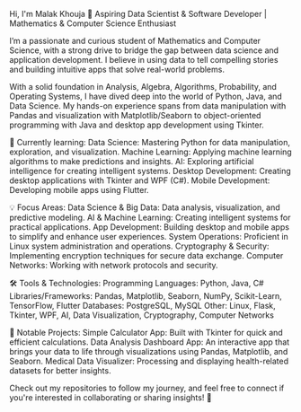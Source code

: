 Hi, I'm Malak Khouja 👋
Aspiring Data Scientist & Software Developer | Mathematics & Computer Science Enthusiast

I’m a passionate and curious student of Mathematics and Computer Science, with a strong drive to bridge the gap between data science and application development. I believe in using data to tell compelling stories and building intuitive apps that solve real-world problems.

With a solid foundation in Analysis, Algebra, Algorithms, Probability, and Operating Systems, I have dived deep into the world of Python, Java, and Data Science. My hands-on experience spans from data manipulation with Pandas and visualization with Matplotlib/Seaborn to object-oriented programming with Java and desktop app development using Tkinter.

🔭 Currently learning:
Data Science: Mastering Python for data manipulation, exploration, and visualization.
Machine Learning: Applying machine learning algorithms to make predictions and insights.
AI: Exploring artificial intelligence for creating intelligent systems.
Desktop Development: Creating desktop applications with Tkinter and WPF (C#).
Mobile Development: Developing mobile apps using Flutter.

💡 Focus Areas:
Data Science & Big Data: Data analysis, visualization, and predictive modeling.
AI & Machine Learning: Creating intelligent systems for practical applications.
App Development: Building desktop and mobile apps to simplify and enhance user experiences.
System Operations: Proficient in Linux system administration and operations.
Cryptography & Security: Implementing encryption techniques for secure data exchange.
Computer Networks: Working with network protocols and security.

🛠 Tools & Technologies:
Programming Languages: Python, Java, C#
Libraries/Frameworks: Pandas, Matplotlib, Seaborn, NumPy, Scikit-Learn, TensorFlow, Flutter
Databases: PostgreSQL, MySQL
Other: Linux, Flask, Tkinter, WPF, AI, Data Visualization, Cryptography, Computer Networks

🚀 Notable Projects:
Simple Calculator App: Built with Tkinter for quick and efficient calculations.
Data Analysis Dashboard App: An interactive app that brings your data to life through visualizations using Pandas, Matplotlib, and Seaborn.
Medical Data Visualizer: Processing and displaying health-related datasets for better insights.

Check out my repositories to follow my journey, and feel free to connect if you're interested in collaborating or sharing insights! 🚀
